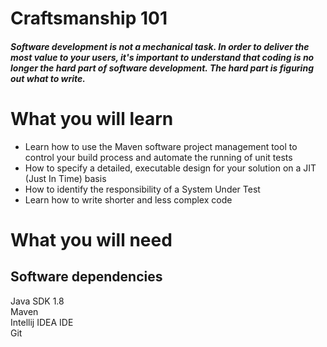 Craftsmanship 101
=================
##### Software development is not a mechanical task. In order to deliver the most value to your users, it's important to understand that coding is no longer the hard part of software development. The hard part is figuring out what to write.

What you will learn
===================
* Learn how to use the Maven software project management tool to control your build process and automate the running of unit tests
* How to specify a detailed, executable design for your solution on a JIT (Just In Time) basis
* How to identify  the responsibility of a System Under Test
* Learn how to write shorter and less complex code

What you will need
==================

Software dependencies
---------------------

Java SDK 1.8<br />
Maven<br />
Intellij IDEA IDE<br />
Git<br />
